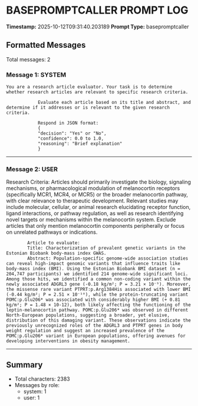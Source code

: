 # BASEPROMPTCALLER PROMPT LOG
**Timestamp:** 2025-10-12T09:31:40.203189
**Prompt Type:** basepromptcaller

## Formatted Messages
Total messages: 2

### Message 1: SYSTEM

```
You are a research article evaluator. Your task is to determine whether research articles are relevant to specific research criteria.

            Evaluate each article based on its title and abstract, and determine if it addresses or is relevant to the given research criteria.

            Respond in JSON format:
            {
            "decision": "Yes" or "No",
            "confidence": 0.0 to 1.0,
            "reasoning": "Brief explanation"
            }
```

---

### Message 2: USER

Research Criteria: Articles should primarily investigate the biology, signaling mechanisms, or pharmacological modulation of melanocortin receptors (specifically MCR1, MCR4, or MCR5) or the broader melanocortin pathway, with clear relevance to therapeutic development. Relevant studies may include molecular, cellular, or animal research elucidating receptor function, ligand interactions, or pathway regulation, as well as research identifying novel targets or mechanisms within the melanocortin system. Exclude articles that only mention melanocortin components peripherally or focus on unrelated pathways or indications.

            Article to evaluate:
            Title: Characterization of prevalent genetic variants in the Estonian Biobank body-mass index GWAS.
            Abstract: Population-specific genome-wide association studies can reveal high-impact genomic variants that influence traits like body-mass index (BMI). Using the Estonian Biobank BMI dataset (n = 204,747 participants) we identified 214 genome-wide significant loci. Among those hits, we identified a common non-coding variant within the newly associated ADGRL3 gene (-0.18 kg/m²; P = 3.21 × 10⁻⁹). Moreover, the missense rare variant PTPRT:p.Arg1384His associated with lower BMI (-0.44 kg/m²; P = 2.51 × 10⁻¹⁰), while the protein-truncating variant POMC:p.Glu206* was associated with considerably higher BMI (+ 0.81 kg/m²; P = 1.48 × 10-12), both likely affecting the functioning of the leptin-melanocortin pathway. POMC:p.Glu206* was observed in different North-European populations, suggesting a broader, yet elusive, distribution of this damaging variant. These observations indicate the previously unrecognized roles of the ADGRL3 and PTPRT genes in body weight regulation and suggest an increased prevalence of the POMC:p.Glu206* variant in European populations, offering avenues for developing interventions in obesity management.

---

## Summary
- Total characters: 2383
- Messages by role:
  - system: 1
  - user: 1